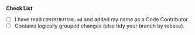 <!--

Thanks for your contribution! Please:
* List any related issues with a "closes" or "addresses" tag.
* Add a helpful title & description.
* Complete the checklist.

-->

**Check List**

- [ ] I have read `CONTRIBUTING.md` and added my name as a Code Contributor.
- [ ] Contains logically grouped changes (else tidy your branch by rebase).
